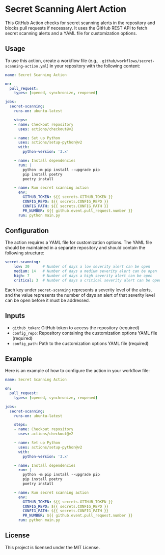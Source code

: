 # Secret Scanning Alert Action

This GitHub Action checks for secret scanning alerts in the repository and blocks pull requests if necessary. It uses the GitHub REST API to fetch secret scanning alerts and a YAML file for customization options.

## Usage

To use this action, create a workflow file (e.g., `.github/workflows/secret-scanning-action.yml`) in your repository with the following content:

```yaml
name: Secret Scanning Action

on:
  pull_request:
    types: [opened, synchronize, reopened]

jobs:
  secret-scanning:
    runs-on: ubuntu-latest

    steps:
    - name: Checkout repository
      uses: actions/checkout@v2

    - name: Set up Python
      uses: actions/setup-python@v2
      with:
        python-version: '3.x'

    - name: Install dependencies
      run: |
        python -m pip install --upgrade pip
        pip install poetry
        poetry install

    - name: Run secret scanning action
      env:
        GITHUB_TOKEN: ${{ secrets.GITHUB_TOKEN }}
        CONFIG_REPO: ${{ secrets.CONFIG_REPO }}
        CONFIG_PATH: ${{ secrets.CONFIG_PATH }}
        PR_NUMBER: ${{ github.event.pull_request.number }}
      run: python main.py
```

## Configuration

The action requires a YAML file for customization options. The YAML file should be maintained in a separate repository and should contain the following structure:

```yaml
secret-scanning:
    low: 30      # Number of days a low severity alert can be open
    medium: 14   # Number of days a medium severity alert can be open
    high: 7      # Number of days a high severity alert can be open
    critical: 3  # Number of days a critical severity alert can be open
```

Each key under `secret-scanning` represents a severity level of the alerts, and the value represents the number of days an alert of that severity level can be open before it must be addressed.

## Inputs

- `github_token`: GitHub token to access the repository (required)
- `config_repo`: Repository containing the customization options YAML file (required)
- `config_path`: Path to the customization options YAML file (required)

## Example

Here is an example of how to configure the action in your workflow file:

```yaml
name: Secret Scanning Action

on:
  pull_request:
    types: [opened, synchronize, reopened]

jobs:
  secret-scanning:
    runs-on: ubuntu-latest

    steps:
    - name: Checkout repository
      uses: actions/checkout@v2

    - name: Set up Python
      uses: actions/setup-python@v2
      with:
        python-version: '3.x'

    - name: Install dependencies
      run: |
        python -m pip install --upgrade pip
        pip install poetry
        poetry install

    - name: Run secret scanning action
      env:
        GITHUB_TOKEN: ${{ secrets.GITHUB_TOKEN }}
        CONFIG_REPO: ${{ secrets.CONFIG_REPO }}
        CONFIG_PATH: ${{ secrets.CONFIG_PATH }}
        PR_NUMBER: ${{ github.event.pull_request.number }}
      run: python main.py
```

## License

This project is licensed under the MIT License.
